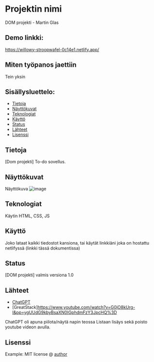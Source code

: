 # Projektin nimi
DOM projekti - Martin Glas

## Demo linkki:
https://willowy-stroopwafel-0c14e1.netlify.app/

## Miten työpanos jaettiin
Tein yksin



## Sisällysluettelo:

- [Tietoja](#about-the-app)
- [Näyttökuvat](#screenshots)
- [Teknologiat](#technologies)
- [Käyttö](#setup)
- [Status](#status)
- [Lähteet](#credits)
- [Lisenssi](#license)

## Tietoja
[Dom projekti] To-do sovellus. 

## Näyttökuvat
Näyttökuva 
![image](https://github.com/user-attachments/assets/472124bd-6670-4898-bf2b-07fef1278363)




## Teknologiat
Käytin HTML, CSS, JS

## Käyttö
Joko lataat kaikki tiedostot kansiona, tai käytät linkkiäni joka on hostattu netlifyssä (linkki tässä dokumentissa)

## Status
[DOM projekti] valmis versiona 1.0

## Lähteet

- [ChatGPT](johndoe.com)
- [GreatStack]https://www.youtube.com/watch?v=G0jO8kUrg-I&pp=ygUUdG9kbyBsaXN0IGphdmFzY3JpcHQ%3D

ChatGPT oli apuna piilota/näytä napin teossa
Listaan lisäys sekä poisto youtube videon avulla.

## Lisenssi


Example: MIT license @ [author](author.com)
